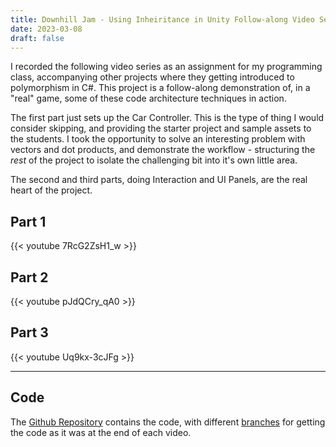 ```yaml
---
title: Downhill Jam - Using Inheiritance in Unity Follow-along Video Series 
date: 2023-03-08
draft: false
---
```


I recorded the following video series as an assignment for my programming class, accompanying other projects where they getting introduced to polymorphism in C#. This project is a follow-along demonstration of, in a "real" game, some of these code architecture techniques in action.

The first part just sets up the Car Controller. This is the type of thing I would consider skipping, and providing the starter project and sample assets to the students. I took the opportunity to solve an interesting problem with vectors and dot products, and demonstrate the workflow - structuring the *rest* of the project to isolate the challenging bit into it's own little area.

The second and third parts, doing Interaction and UI Panels, are the real heart of the project.

## Part 1

{{< youtube 7RcG2ZsH1_w >}}

 ## Part 2

{{< youtube pJdQCry_qA0 >}}

## Part 3

{{< youtube Uq9kx-3cJFg >}}

---

## Code

The [Github Repository](https://github.com/hunterdyar/DownhillJam2D-Video) contains the code, with different [branches](https://github.com/hunterdyar/DownhillJam2D-Video/branches) for getting the code as it was at the end of each video.
